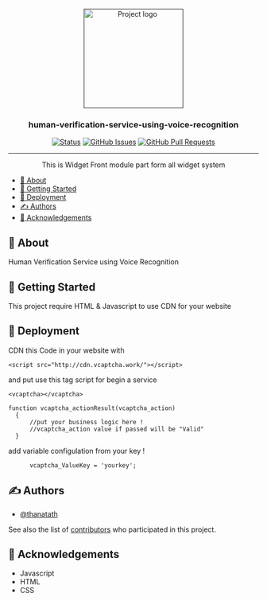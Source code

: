 <p align="center">
  <a href="" rel="noopener">
 <img width=200px height=200px src="https://avatars.githubusercontent.com/u/89780796?s=400&u=b179f6040d24c70e5e15560c17dd22c3ace8d688&v=4" alt="Project logo"></a>
</p>

<h3 align="center">human-verification-service-using-voice-recognition</h3>

<div align="center">

[![Status](https://img.shields.io/badge/status-active-success.svg)]()
[![GitHub Issues](https://img.shields.io/github/issues/V-CAPTCHA/widget.svg)](https://github.com/V-CAPTCHA/widget/issues)
[![GitHub Pull Requests](https://img.shields.io/github/issues-pr/V-CAPTCHA/widget.svg)](https://github.com/V-CAPTCHA/widget/pulls)

</div>

---

<p align="center"> This is Widget Front module part form all widget system
    <br> 
</p>

- [🧐 About <a name = "about"></a>](#-about-)
- [🏁 Getting Started <a name = "getting_started"></a>](#-getting-started-)
- [🚀 Deployment <a name = "deployment"></a>](#-deployment-)
- [✍️ Authors <a name = "authors"></a>](#️-authors-)
- [🎉 Acknowledgements <a name = "acknowledgement"></a>](#-acknowledgements-)

## 🧐 About <a name = "about"></a>

Human Verification Service using Voice Recognition

## 🏁 Getting Started <a name = "getting_started"></a>

This project require HTML & Javascript to use CDN for your website

## 🚀 Deployment <a name = "deployment"></a>

CDN this Code in your website with

```
<script src="http://cdn.vcaptcha.work/"></script>
```

and put use this tag script for begin a service
```
<vcaptcha></vcaptcha>
```

```
function vcaptcha_actionResult(vcaptcha_action)
  {
      //put your business logic here !
      //vcaptcha_action value if passed will be "Valid"
  }
```
add variable configulation from your key !
```
      vcaptcha_ValueKey = 'yourkey';
```

## ✍️ Authors <a name = "authors"></a>

- [@thanatath](https://github.com/thanatath) 

See also the list of [contributors](https://github.com/V-CAPTCHA/widget/contributors) who participated in this project.

## 🎉 Acknowledgements <a name = "acknowledgement"></a>

- Javascript
- HTML
- CSS
